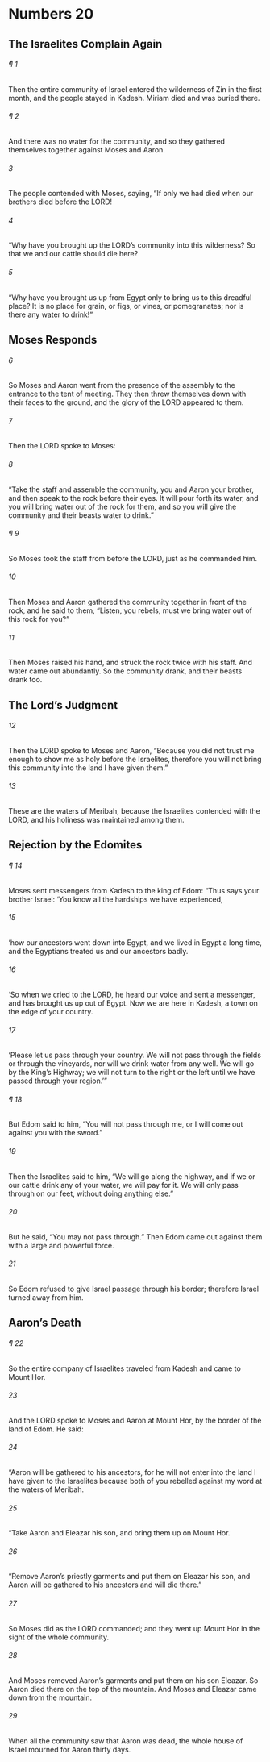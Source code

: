 # Numbers 20
## The Israelites Complain Again
###### ¶ 1
Then the entire community of Israel entered the wilderness of Zin in the first month, and the people stayed in Kadesh. Miriam died and was buried there.
###### ¶ 2
And there was no water for the community, and so they gathered themselves together against Moses and Aaron.
###### 3
The people contended with Moses, saying, “If only we had died when our brothers died before the LORD!
###### 4
“Why have you brought up the LORD’s community into this wilderness? So that we and our cattle should die here?
###### 5
“Why have you brought us up from Egypt only to bring us to this dreadful place? It is no place for grain, or figs, or vines, or pomegranates; nor is there any water to drink!”
## Moses Responds
###### 6
So Moses and Aaron went from the presence of the assembly to the entrance to the tent of meeting. They then threw themselves down with their faces to the ground, and the glory of the LORD appeared to them.
###### 7
Then the LORD spoke to Moses:
###### 8
“Take the staff and assemble the community, you and Aaron your brother, and then speak to the rock before their eyes. It will pour forth its water, and you will bring water out of the rock for them, and so you will give the community and their beasts water to drink.”
###### ¶ 9
So Moses took the staff from before the LORD, just as he commanded him.
###### 10
Then Moses and Aaron gathered the community together in front of the rock, and he said to them, “Listen, you rebels, must we bring water out of this rock for you?”
###### 11
Then Moses raised his hand, and struck the rock twice with his staff. And water came out abundantly. So the community drank, and their beasts drank too.
## The Lord’s Judgment
###### 12
Then the LORD spoke to Moses and Aaron, “Because you did not trust me enough to show me as holy before the Israelites, therefore you will not bring this community into the land I have given them.”
###### 13
These are the waters of Meribah, because the Israelites contended with the LORD, and his holiness was maintained among them.
## Rejection by the Edomites
###### ¶ 14
Moses sent messengers from Kadesh to the king of Edom: “Thus says your brother Israel: ‘You know all the hardships we have experienced,
###### 15
‘how our ancestors went down into Egypt, and we lived in Egypt a long time, and the Egyptians treated us and our ancestors badly.
###### 16
‘So when we cried to the LORD, he heard our voice and sent a messenger, and has brought us up out of Egypt. Now we are here in Kadesh, a town on the edge of your country.
###### 17
‘Please let us pass through your country. We will not pass through the fields or through the vineyards, nor will we drink water from any well. We will go by the King’s Highway; we will not turn to the right or the left until we have passed through your region.’”
###### ¶ 18
But Edom said to him, “You will not pass through me, or I will come out against you with the sword.”
###### 19
Then the Israelites said to him, “We will go along the highway, and if we or our cattle drink any of your water, we will pay for it. We will only pass through on our feet, without doing anything else.”
###### 20
But he said, “You may not pass through.” Then Edom came out against them with a large and powerful force.
###### 21
So Edom refused to give Israel passage through his border; therefore Israel turned away from him.
## Aaron’s Death
###### ¶ 22
So the entire company of Israelites traveled from Kadesh and came to Mount Hor.
###### 23
And the LORD spoke to Moses and Aaron at Mount Hor, by the border of the land of Edom. He said:
###### 24
“Aaron will be gathered to his ancestors, for he will not enter into the land I have given to the Israelites because both of you rebelled against my word at the waters of Meribah.
###### 25
“Take Aaron and Eleazar his son, and bring them up on Mount Hor.
###### 26
“Remove Aaron’s priestly garments and put them on Eleazar his son, and Aaron will be gathered to his ancestors and will die there.”
###### 27
So Moses did as the LORD commanded; and they went up Mount Hor in the sight of the whole community.
###### 28
And Moses removed Aaron’s garments and put them on his son Eleazar. So Aaron died there on the top of the mountain. And Moses and Eleazar came down from the mountain.
###### 29
When all the community saw that Aaron was dead, the whole house of Israel mourned for Aaron thirty days.
